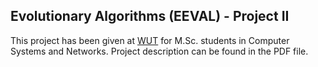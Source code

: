 ## Evolutionary Algorithms (EEVAL) - Project II

This project has been given at [WUT](http://www.elka.pw.edu.pl/eng) for M.Sc. students in Computer Systems and Networks.
Project description can be found in the PDF file.
